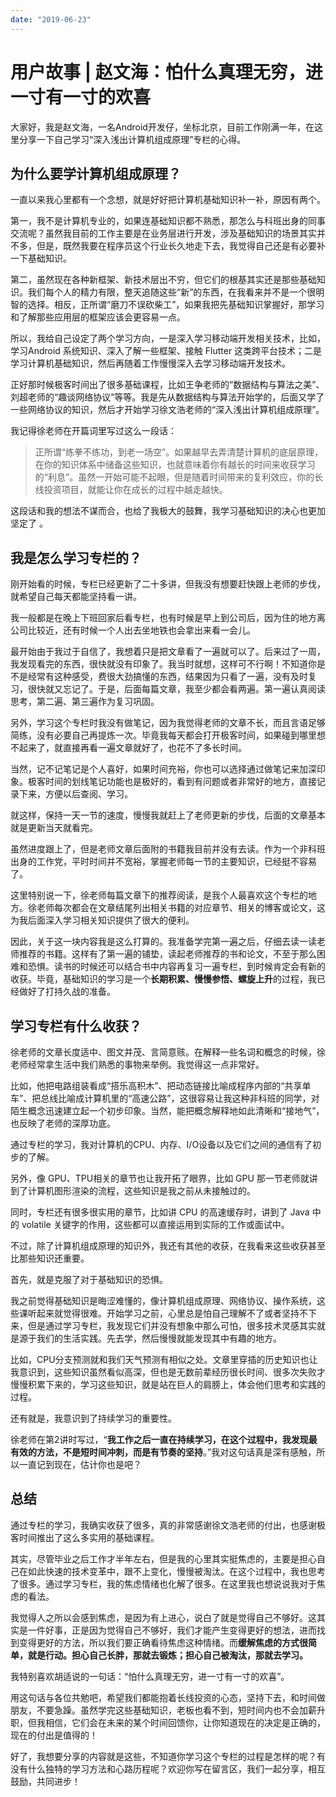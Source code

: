 ```yaml
---
date: "2019-06-23"
---  
```

      
# 用户故事 | 赵文海：怕什么真理无穷，进一寸有一寸的欢喜
大家好，我是赵文海，一名Android开发仔，坐标北京，目前工作刚满一年，在这里分享一下自己学习“深入浅出计算机组成原理”专栏的心得。

## 为什么要学计算机组成原理？

一直以来我心里都有一个念想，就是好好把计算机基础知识补一补，原因有两个。

第一，我不是计算机专业的，如果连基础知识都不熟悉，那怎么与科班出身的同事交流呢？虽然我目前的工作主要是在业务层进行开发，涉及基础知识的场景其实并不多，但是，既然我要在程序员这个行业长久地走下去，我觉得自己还是有必要补一下基础知识。

第二，虽然现在各种新框架、新技术层出不穷，但它们的根基其实还是那些基础知识。我们每个人的精力有限，整天追随这些“新”的东西，在我看来并不是一个很明智的选择。相反，正所谓“磨刀不误砍柴工”，如果我把先基础知识掌握好，那学习和了解那些应用层的框架应该会更容易一点。

所以，我给自己设定了两个学习方向，一是深入学习移动端开发相关技术，比如，学习Android 系统知识、深入了解一些框架、接触 Flutter 这类跨平台技术；二是学习计算机基础知识，然后再随着工作慢慢深入去学习移动端开发技术。

正好那时候极客时间出了很多基础课程，比如王争老师的“数据结构与算法之美”、刘超老师的“趣谈网络协议”等等。我是先从数据结构与算法开始学的，后面又学了一些网络协议的知识，然后才开始学习徐文浩老师的“深入浅出计算机组成原理”。

<!-- [[[read_end]]] -->

我记得徐老师在开篇词里写过这么一段话：

> 正所谓“练拳不练功，到老一场空”。如果越早去弄清楚计算机的底层原理，在你的知识体系中储备这些知识，也就意味着你有越长的时间来收获学习的“利息”。虽然一开始可能不起眼，但是随着时间带来的复利效应，你的长线投资项目，就能让你在成长的过程中越走越快。

这段话和我的想法不谋而合，也给了我极大的鼓舞，我学习基础知识的决心也更加坚定了 。

## 我是怎么学习专栏的？

刚开始看的时候，专栏已经更新了二十多讲，但我没有想要赶快跟上老师的步伐，就希望自己每天都能坚持看一讲。

我一般都是在晚上下班回家后看专栏，也有时候是早上到公司后，因为住的地方离公司比较近，还有时候一个人出去坐地铁也会拿出来看一会儿。

最开始由于我过于自信了，我想着只是把文章看了一遍就可以了。后来过了一周，我发现看完的东西，很快就没有印象了。我当时就想，这样可不行啊！不知道你是不是经常有这种感受，费很大劲搞懂的东西，结果因为只看了一遍，没有及时复习，很快就又忘记了。于是，后面每篇文章，我至少都会看两遍。第一遍认真阅读思考，第二遍、第三遍作为复习巩固。

另外，学习这个专栏时我没有做笔记，因为我觉得老师的文章不长，而且言语足够简练，没有必要自己再提炼一次。毕竟我每天都会打开极客时间，如果碰到哪里想不起来了，就直接再看一遍文章就好了，也花不了多长时间。

当然，记不记笔记是个人喜好，如果时间充裕，你也可以选择通过做笔记来加深印象。极客时间的划线笔记功能也是极好的，看到有问题或者非常好的地方，直接记录下来，方便以后查阅、学习。

就这样，保持一天一节的速度，慢慢我就赶上了老师更新的步伐，后面的文章基本就是更新当天就看完。

虽然进度跟上了，但是老师文章后面附的书籍我目前并没有去读。作为一个非科班出身的工作党，平时时间并不宽裕，掌握老师每一节的主要知识，已经挺不容易了。

这里特别说一下，徐老师每篇文章下的推荐阅读，是我个人最喜欢这个专栏的地方。徐老师每次都会在文章结尾列出相关书籍的对应章节、相关的博客或论文，这为我后面深入学习相关知识提供了很大的便利。

因此，关于这一块内容我是这么打算的。我准备学完第一遍之后，仔细去读一读老师推荐的书籍。这样有了第一遍的铺垫，读起老师推荐的书和论文，不至于那么困难和恐惧。读书的时候还可以结合书中内容再复习一遍专栏，到时候肯定会有新的收获。毕竟，基础知识的学习是一个**长期积累、慢慢参悟、螺旋上升**的过程，我已经做好了打持久战的准备。

## 学习专栏有什么收获？

徐老师的文章长度适中、图文并茂、言简意赅。在解释一些名词和概念的时候，徐老师经常拿生活中我们熟悉的事物来举例。我觉得这一点非常好。

比如，他把电路组装看成“搭乐高积木”、把动态链接比喻成程序内部的“共享单车”、把总线比喻成计算机里的“高速公路”，这很容易让我这种非科班的同学，对陌生概念迅速建立起一个初步印象。当然，能把概念解释地如此清晰和“接地气”，也反映了老师的深厚功底。

通过专栏的学习，我对计算机的CPU、内存、I/O设备以及它们之间的通信有了初步的了解。

另外，像 GPU、TPU相关的章节也让我开拓了眼界，比如 GPU 那一节老师就讲到了计算机图形渲染的流程，这些知识是我之前从未接触过的。

同时，专栏还有很多很实用的章节，比如讲 CPU 的高速缓存时，讲到了 Java 中的 volatile 关键字的作用，这些都可以直接运用到实际的工作或面试中。

不过，除了计算机组成原理的知识外，我还有其他的收获，在我看来这些收获甚至比那些知识还重要。

首先，就是克服了对于基础知识的恐惧。

我之前觉得基础知识是晦涩难懂的，像计算机组成原理、网络协议、操作系统，这些课听起来就觉得很难。开始学习之前，心里总是怕自己理解不了或者坚持不下来，但是通过学习专栏，我发现它们并没有想象中那么可怕，很多技术灵感其实就是源于我们的生活实践。先去学，然后慢慢就能发现其中有趣的地方。

比如，CPU分支预测就和我们天气预测有相似之处。文章里穿插的历史知识也让我意识到，这些知识虽然看似高深，但也是无数前辈经历很长时间、很多次失败才慢慢积累下来的，学习这些知识，就是站在巨人的肩膀上，体会他们思考和实践的过程。

还有就是，我意识到了持续学习的重要性。

徐老师在第2讲时写过，“**我工作之后一直在持续学习，在这个过程中，我发现最有效的方法，不是短时间冲刺，而是有节奏的坚持**。”我对这句话真是深有感触，所以一直记到现在，估计你也是吧？

## 总结

通过专栏的学习，我确实收获了很多，真的非常感谢徐文浩老师的付出，也感谢极客时间推出了这么多实用的基础课程。

其实，尽管毕业之后工作才半年左右，但是我的心里其实挺焦虑的，主要是担心自己在如此快速的技术变革中，跟不上变化，慢慢被淘汰。在这个过程中，我也思考了很多。通过学习专栏，我的焦虑情绪也化解了很多。在这里我也想说说我对于焦虑的看法。

我觉得人之所以会感到焦虑，是因为有上进心，说白了就是觉得自己不够好。这其实是一件好事，正是因为觉得自己不够好，我们才能产生变得更好的想法，进而找到变得更好的方法，所以我们要正确看待焦虑这种情绪。而**缓解焦虑的方式很简单，就是行动。担心自己长胖，那就去锻炼；担心自己被淘汰，那就去学习。**

我特别喜欢胡适说的一句话：“怕什么真理无穷，进一寸有一寸的欢喜”。

用这句话与各位共勉吧，希望我们都能抱着长线投资的心态，坚持下去，和时间做朋友，不要急躁。虽然学完这些基础知识，老板也看不到，短时间内也不会加薪升职，但我相信，它们会在未来的某个时间回馈你，让你知道现在的决定是正确的，现在的付出是值得的！

好了，我想要分享的内容就是这些，不知道你学习这个专栏的过程是怎样的呢？有没有什么独特的学习方法和心路历程呢？欢迎你写在留言区，我们一起分享，相互鼓励，共同进步！